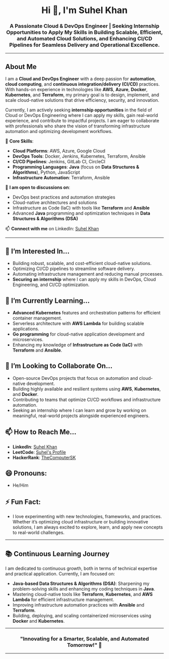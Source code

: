 <h1 align="center">Hi 👋, I'm Suhel Khan</h1>
<h3 align="center">A Passionate Cloud & DevOps Engineer | Seeking Internship Opportunities to Apply My Skills in Building Scalable, Efficient, and Automated Cloud Solutions, and Enhancing CI/CD Pipelines for Seamless Delivery and Operational Excellence.</h3>

---

## About Me
I am a **Cloud and DevOps Engineer** with a deep passion for **automation**, **cloud computing**, and **continuous integration/delivery (CI/CD)** practices. With hands-on experience in technologies like **AWS**, **Azure**, **Docker**, **Kubernetes**, and **Terraform**, my primary goal is to design, implement, and scale cloud-native solutions that drive efficiency, security, and innovation.

Currently, I am actively seeking **internship opportunities** in the field of Cloud or DevOps Engineering where I can apply my skills, gain real-world experience, and contribute to impactful projects. I am eager to collaborate with professionals who share the vision of transforming infrastructure automation and optimizing development workflows.

🔧 **Core Skills**:
- **Cloud Platforms**: AWS, Azure, Google Cloud
- **DevOps Tools**: Docker, Jenkins, Kubernetes, Terraform, Ansible
- **CI/CD Pipelines**: Jenkins, GitLab CI, CircleCI
- **Programming Languages**: **Java** (focus on **Data Structures & Algorithms**), Python, JavaScript
- **Infrastructure Automation**: Terraform, Ansible

💬 **I am open to discussions on**:
- DevOps best practices and automation strategies
- Cloud-native architectures and solutions
- Infrastructure as Code (IaC) with tools like **Terraform** and **Ansible**
- Advanced **Java** programming and optimization techniques in **Data Structures & Algorithms (DSA)**

📫 **Connect with me** on LinkedIn: [Suhel Khan](https://www.linkedin.com/in/suhelkhan781)

---

## 👀 I’m Interested In...
- Building robust, scalable, and cost-efficient cloud-native solutions.
- Optimizing CI/CD pipelines to streamline software delivery.
- Automating infrastructure management and reducing manual processes.
- **Securing an internship** where I can apply my skills in DevOps, Cloud Engineering, and CI/CD optimization.

## 🌱 I’m Currently Learning...
- **Advanced Kubernetes** features and orchestration patterns for efficient container management.
- Serverless architecture with **AWS Lambda** for building scalable applications.
- **Go programming** for cloud-native application development and microservices.
- Enhancing my knowledge of **Infrastructure as Code (IaC)** with **Terraform** and **Ansible**.

## 💞️ I’m Looking to Collaborate On...
- Open-source DevOps projects that focus on automation and cloud-native development.
- Building highly available and resilient systems using **AWS**, **Kubernetes**, and **Docker**.
- Contributing to teams that optimize CI/CD workflows and infrastructure automation.
- Seeking an internship where I can learn and grow by working on meaningful, real-world projects alongside experienced engineers.

## 📫 How to Reach Me...
- **LinkedIn**: [Suhel Khan](https://www.linkedin.com/in/suhelkhan781)
- **LeetCode**: [Suhel's Profile](https://leetcode.com/u/if2qkmhzco/)
- **HackerRank**: [TheComputerSK](https://www.hackerrank.com/profile/thecomputersk)

## 😄 Pronouns:
- He/Him

## ⚡ Fun Fact:
- I love experimenting with new technologies, frameworks, and practices. Whether it’s optimizing cloud infrastructure or building innovative solutions, I am always excited to explore, learn, and apply new concepts to real-world challenges.

---

## 📚 Continuous Learning Journey
I am dedicated to continuous growth, both in terms of technical expertise and practical application. Currently, I am focused on:
- **Java-based Data Structures & Algorithms (DSA)**: Sharpening my problem-solving skills and enhancing my coding techniques in **Java**.
- Mastering cloud-native tools like **Terraform**, **Kubernetes**, and **AWS Lambda** for efficient infrastructure management.
- Improving infrastructure automation practices with **Ansible** and **Terraform**.
- Building, deploying, and scaling containerized microservices using **Docker** and **Kubernetes**.

---

<h3 align="center">"Innovating for a Smarter, Scalable, and Automated Tomorrow!" 🚀</h3>

---
